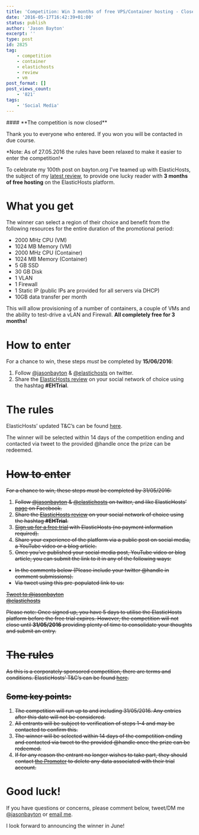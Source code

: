 ```yaml
---
title: 'Competition: Win 3 months of free VPS/Container hosting - Closed!'
date: '2016-05-17T16:42:39+01:00'
status: publish
author: 'Jason Bayton'
excerpt: ''
type: post
id: 2825
tag:
    - competition
    - container
    - elastichosts
    - review
    - vm
post_format: []
post_views_count:
    - '821'
tags:
    - 'Social Media'
---
```

<div class="bs-callout bs-callout-info">#### **The competition is now closed**

Thank you to everyone who entered. If you won you will be contacted in due course.

</div>*Note: As of 27.05.2016 the rules have been relaxed to make it easier to enter the competition!*

To celebrate my 100th post on bayton.org I’ve teamed up with ElasticHosts, the subject of my [latest review](/2016/05/elastichosts-review/), to provide one lucky reader with **3 months of free hosting** on the ElasticHosts platform.

What you get
============

The winner can select a region of their choice and benefit from the following resources for the entire duration of the promotional period:

- 2000 MHz CPU (VM)
- 1024 MB Memory (VM)
- 2000 MHz CPU (Container)
- 1024 MB Memory (Container)
- 5 GB SSD
- 30 GB Disk
- 1 VLAN
- 1 Firewall
- 1 Static IP (public IPs are provided for all servers via DHCP)
- 10GB data transfer per month

This will allow provisioning of a number of containers, a couple of VMs and the ability to test-drive a vLAN and Firewall. **All completely free for 3 months!**

How to enter
============

For a chance to win, these steps *must* be completed by **15/06/2016**:

1. Follow [@jasonbayton](//twitter.com/jasonbayton) &amp; [@elastichosts](//twitter.com/elastichosts) on twitter.
2. Share the [ElasticHosts review](/2016/05/elastichosts-review/) on your social network of choice using the hashtag **\#EHTrial**.

The rules
=========

ElasticHosts’ updated T&amp;C’s can be found [here](/download/EHTermsConditions-updated.pdf).

The winner will be selected within 14 days of the competition ending and contacted via tweet to the provided @handle once the prize can be redeemed.

<del>How to enter</del>
=======================

<del>For a chance to win, these steps *must* be completed by 31/05/2016:</del>

1. <del>Follow [@jasonbayton](//twitter.com/jasonbayton) &amp; [@elastichosts](//twitter.com/elastichosts) on twitter, and like ElasticHosts’ [page](https://www.facebook.com/ElasticHosts) on Facebook.</del>
2. <del>Share the [ElasticHosts review](/2016/05/elastichosts-review/) on your social network of choice using the hashtag **\#EHTrial**.</del>
3. <del>[Sign up for a free trial](https://www.elastichosts.co.uk/free-trial/) with ElasticHosts (no payment information required).</del>
4. <del>Share your experience of the platform via a public post on social media, a YouTube video or a blog article.</del>
5. <del>Once you’ve published your social media post, YouTube video or blog article, you can submit the link to it in any of the following ways:</del>
  - <del>In the comments below (Please include your twitter @handle in comment submissions).</del>
  - <del>Via tweet using this pre-populated link to us:</del>

<del>[ Tweet to @jasonbayton  
@elastichosts](http://twitter.com/home?status=Hey%20@jasonbayton%20@elastichosts%20here's%20my%20competition%20entry:%20(link%20here))</del>

<del>Please note: Once signed up, you have 5 days to utilise the ElasticHosts platform before the free trial expires. However, the competition will not close until **31/05/2016** providing plenty of time to consolidate your thoughts and submit an entry.</del>

<del>The rules</del>
====================

<del>As this is a corporately sponsored competition, there are terms and conditions. ElasticHosts’ T&amp;C’s can be found [here](/download/EHTermsConditions.pdf).</del>

<del>Some key points:</del>
---------------------------

1. <del>The competition will run up to and including 31/05/2016. Any entries after this date will not be considered.</del>
2. <del>All entrants will be subject to verification of steps 1-4 and may be contacted to confirm this.</del>
3. <del>The winner will be selected within 14 days of the competition ending and contacted via tweet to the provided @handle once the prize can be redeemed.</del>
4. <del>If for any reason the entrant no longer wishes to take part, they should contact [the Promoter](mailto:support@elastichosts.com) to delete any data associated with their trial account.</del>

Good luck!
==========

If you have questions or concerns, please comment below, tweet/DM me [@jasonbayton](//twitter.com/jasonbayton) or [email me](mailto:jason@bayton.org).

I look forward to announcing the winner in June!
